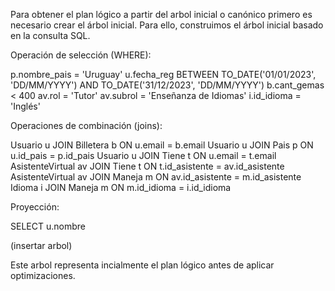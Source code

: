 Para obtener el plan lógico a partir del arbol inicial o canónico primero es necesario crear el árbol inicial. Para ello, construimos el árbol inicial basado en la consulta SQL.

Operación de selección (WHERE):

p.nombre_pais = 'Uruguay'
u.fecha_reg BETWEEN TO_DATE('01/01/2023', 'DD/MM/YYYY') AND TO_DATE('31/12/2023', 'DD/MM/YYYY')
b.cant_gemas < 400
av.rol = 'Tutor'
av.subrol = 'Enseñanza de Idiomas'
i.id_idioma = 'Inglés'

Operaciones de combinación (joins):

Usuario u JOIN Billetera b ON u.email = b.email
Usuario u JOIN Pais p ON u.id_pais = p.id_pais
Usuario u JOIN Tiene t ON u.email = t.email
AsistenteVirtual av JOIN Tiene t ON t.id_asistente = av.id_asistente
AsistenteVirtual av JOIN Maneja m ON av.id_asistente = m.id_asistente
Idioma i JOIN Maneja m ON m.id_idioma = i.id_idioma

Proyección:

SELECT u.nombre

(insertar arbol)

Este arbol representa incialmente el plan lógico antes de aplicar optimizaciones.